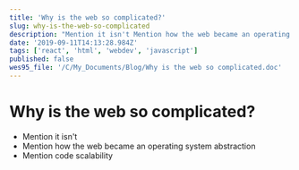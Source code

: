 ```yaml
---
title: 'Why is the web so complicated?'
slug: why-is-the-web-so-complicated
description: "Mention it isn't Mention how the web became an operating system abstraction Mention code scalability..."
date: '2019-09-11T14:13:28.984Z'
tags: ['react', 'html', 'webdev', 'javascript']
published: false
wes95_file: '/C/My_Documents/Blog/Why is the web so complicated.doc'
---
```


# Why is the web so complicated?

- Mention it isn't
- Mention how the web became an operating system abstraction
- Mention code scalability
